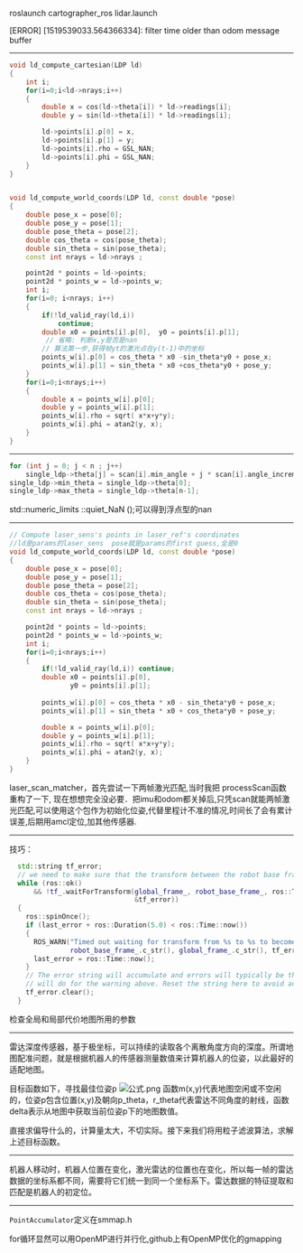 roslaunch cartographer_ros lidar.launch

[ERROR] [1519539033.564366334]: filter time older than odom message buffer
*********
```cpp
void ld_compute_cartesian(LDP ld)
{
    int i;
    for(i=0;i<ld->nrays;i++)
    {
        double x = cos(ld->theta[i]) * ld->readings[i];
        double y = sin(ld->theta[i]) * ld->readings[i];

        ld->points[i].p[0] = x, 
        ld->points[i].p[1] = y;
        ld->points[i].rho = GSL_NAN;
        ld->points[i].phi = GSL_NAN;
    }
}


void ld_compute_world_coords(LDP ld, const double *pose)
{
    double pose_x = pose[0];
    double pose_y = pose[1];
    double pose_theta = pose[2];
    double cos_theta = cos(pose_theta); 
    double sin_theta = sin(pose_theta);
    const int nrays = ld->nrays ;

    point2d * points = ld->points;
    point2d * points_w = ld->points_w;
    int i;
    for(i=0; i<nrays; i++)
    {
        if(!ld_valid_ray(ld,i))
            continue;
        double x0 = points[i].p[0],  y0 = points[i].p[1]; 
         // 省略: 判断x,y是否是nan
        // 算法第一步,获得帧yt的激光点在y(t-1)中的坐标
        points_w[i].p[0] = cos_theta * x0 -sin_theta*y0 + pose_x;
        points_w[i].p[1] = sin_theta * x0 +cos_theta*y0 + pose_y;
    }
    for(i=0;i<nrays;i++)
    {
        double x = points_w[i].p[0];
        double y = points_w[i].p[1];
        points_w[i].rho = sqrt( x*x+y*y);
        points_w[i].phi = atan2(y, x);
    }
}
```
********
```cpp
for (int j = 0; j < n ; j++)
    single_ldp->theta[j] = scan[i].min_angle + j * scan[i].angle_increment;
single_ldp->min_theta = single_ldp->theta[0];
single_ldp->max_theta = single_ldp->theta[n-1];
```
std::numeric_limits <float>::quiet_NaN ();可以得到浮点型的nan
************
```cpp
// Compute laser_sens's points in laser_ref's coordinates
//ld是params的laser_sens  pose就是params的first guess,全是0
void ld_compute_world_coords(LDP ld, const double *pose)
{
    double pose_x = pose[0];
    double pose_y = pose[1];
    double pose_theta = pose[2];
    double cos_theta = cos(pose_theta); 
    double sin_theta = sin(pose_theta);
    const int nrays = ld->nrays ;

    point2d * points = ld->points;
    point2d * points_w = ld->points_w;
    int i;
    for(i=0;i<nrays;i++)
    {
        if(!ld_valid_ray(ld,i)) continue;
        double x0 = points[i].p[0], 
               y0 = points[i].p[1];
        
        points_w[i].p[0] = cos_theta * x0 - sin_theta*y0 + pose_x;
        points_w[i].p[1] = sin_theta * x0 + cos_theta*y0 + pose_y;

        double x = points_w[i].p[0];
        double y = points_w[i].p[1];
        points_w[i].rho = sqrt( x*x+y*y);
        points_w[i].phi = atan2(y, x);
    }
}
```

laser_scan_matcher，首先尝试一下两帧激光匹配,当时我把 processScan函数重构了一下, 现在想想完全没必要．把imu和odom都关掉后,只凭scan就能两帧激光匹配,可以使用这个包作为初始化位姿,代替里程计不准的情况,时间长了会有累计误差,后期用amcl定位,加其他传感器.
*******
技巧：
```cpp
  std::string tf_error;
  // we need to make sure that the transform between the robot base frame and the global frame is available
  while (ros::ok()
      && !tf_.waitForTransform(global_frame_, robot_base_frame_, ros::Time(), ros::Duration(0.1), ros::Duration(0.01),
                               &tf_error))
  {
    ros::spinOnce();
    if (last_error + ros::Duration(5.0) < ros::Time::now())
    {
      ROS_WARN("Timed out waiting for transform from %s to %s to become available before running costmap, tf error: %s",
               robot_base_frame_.c_str(), global_frame_.c_str(), tf_error.c_str());
      last_error = ros::Time::now();
    }
    // The error string will accumulate and errors will typically be the same, so the last
    // will do for the warning above. Reset the string here to avoid accumulation.
    tf_error.clear();
  }
```
检查全局和局部代价地图所用的参数
**********
雷达深度传感器，基于极坐标，可以持续的读取各个离散角度方向的深度。所谓地图配准问题，就是根据机器人的传感器测量数值来计算机器人的位姿，以此最好的适配地图。

目标函数如下，寻找最佳位姿p
![公式.png](https://i.loli.net/2020/05/25/BUztfKQFXalj4WI.png)
函数m(x,y)代表地图空闲或不空闲的，位姿p包含位置(x,y)及朝向p_theta，r_theta代表雷达不同角度的射线，函数delta表示从地图中获取当前位姿p下的地图数值。

直接求偏导什么的，计算量太大，不切实际。接下来我们将用粒子滤波算法，求解上述目标函数。
*********************
机器人移动时，机器人位置在变化，激光雷达的位置也在变化，所以每一帧的雷达数据的坐标系都不同，需要将它们统一到同一个坐标系下。雷达数据的特征提取和匹配是机器人的初定位。
*********
`PointAccumulator`定义在smmap.h

for循环显然可以用OpenMP进行并行化,github上有OpenMP优化的gmapping
